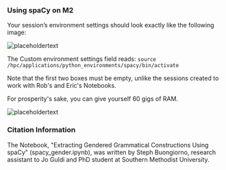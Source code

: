 ### Using spaCy on M2

Your session’s environment settings should look exactly like the following image:

![placeholdertext](https://github.com/stephbuon/digital-history/blob/master/images/source-spacy-m2.png?raw=true)

The Custom environment settings field reads: `source /hpc/applications/python_environments/spacy/bin/activate`

Note that the first two boxes must be empty, unlike the sessions created to work with Rob's and Eric's Notebooks.

For prosperity's sake, you can give yourself 60 gigs of RAM.

![placeholdertext](https://github.com/stephbuon/digital-history/blob/master/images/memory.png?raw=true)

### Citation Information

The Notebook, "Extracting Gendered Grammatical Constructions Using spaCy" (spacy_gender.ipynb), was written by Steph Buongiorno, research assistant to Jo Guldi and PhD student at Southern Methodist University.
